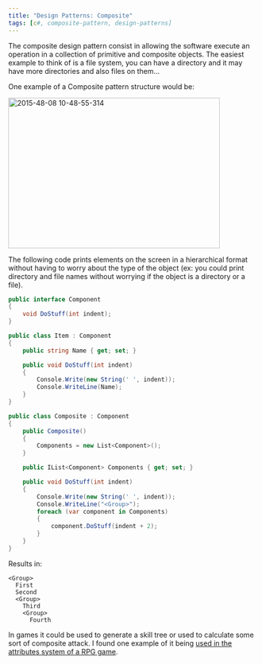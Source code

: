 ```yaml
---
title: "Design Patterns: Composite"
tags: [c#, composite-pattern, design-patterns]
---
```


The composite design pattern consist in allowing the software execute an operation in a collection of primitive and composite objects. The easiest example to think of is a file system, you can have a directory and it may have more directories and also files on them...
<!--more-->

One example of a Composite pattern structure would be:

<a href="https://brunolm.files.wordpress.com/2015/07/2015-48-08-10-48-55-314.png"><img src="https://brunolm.files.wordpress.com/2015/07/2015-48-08-10-48-55-314.png" alt="2015-48-08 10-48-55-314" width="426" height="303" class="alignnone size-full wp-image-440" /></a>

The following code prints elements on the screen in a hierarchical format without having to worry about the type of the object (ex: you could print directory and file names without worrying if the object is a directory or a file).

```csharp
public interface Component
{
    void DoStuff(int indent);
}

public class Item : Component
{
    public string Name { get; set; }

    public void DoStuff(int indent)
    {
        Console.Write(new String(' ', indent));
        Console.WriteLine(Name);
    }
}

public class Composite : Component
{
    public Composite()
    {
        Components = new List<Component>();
    }

    public IList<Component> Components { get; set; }

    public void DoStuff(int indent)
    {
        Console.Write(new String(' ', indent));
        Console.WriteLine("<Group>");
        foreach (var component in Components)
        {
            component.DoStuff(indent + 2);
        }
    }
}
```

Results in:

```
<Group>
  First
  Second
  <Group>
    Third
    <Group>
      Fourth
```

In games it could be used to generate a skill tree or used to calculate some sort of composite attack. I found one example of it being <a href="http://gamedevelopment.tutsplus.com/tutorials/using-the-composite-design-pattern-for-an-rpg-attributes-system--gamedev-243" target="_blank">used in the attributes system of a RPG game</a>.
